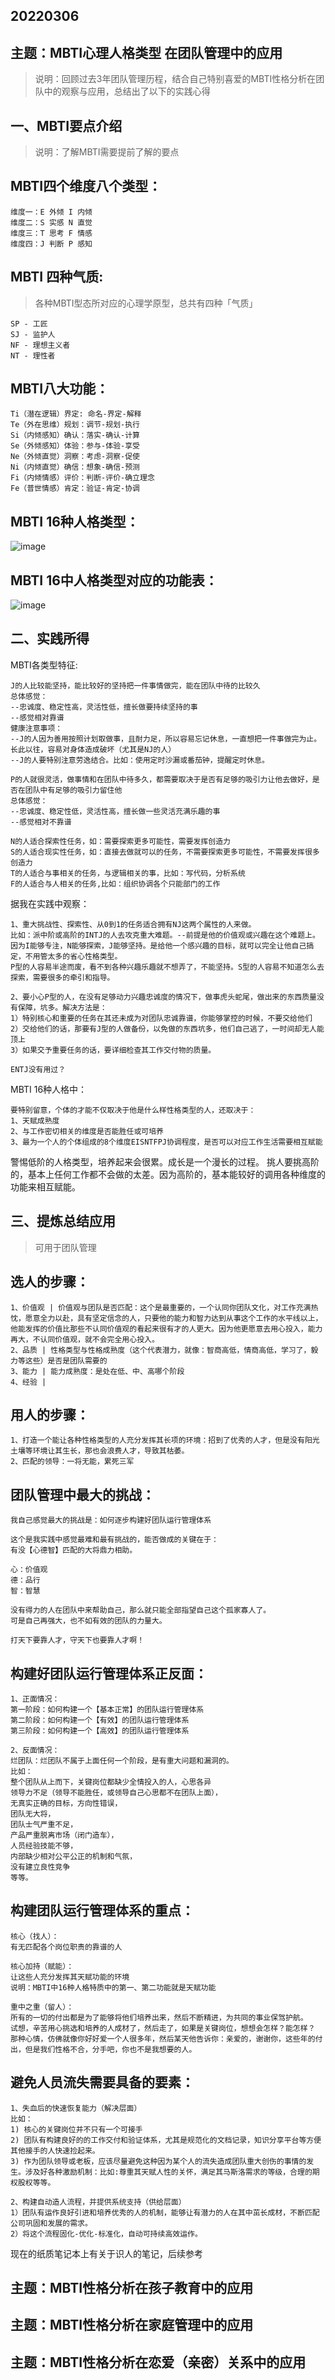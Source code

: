 20220306
---

主题：MBTI心理人格类型 在团队管理中的应用
---
> 说明：回顾过去3年团队管理历程，结合自己特别喜爱的MBTI性格分析在团队中的观察与应用，总结出了以下的实践心得

一、MBTI要点介绍
---
> 说明：了解MBTI需要提前了解的要点

MBTI四个维度八个类型：
---
```
维度一：E 外倾 I 内倾
维度二：S 实感 N 直觉
维度三：T 思考 F 情感
维度四：J 判断 P 感知
```

MBTI 四种气质:
---

> 各种MBTI型态所对应的心理学原型，总共有四种「气质」

```
SP - 工匠
SJ - 监护人
NF - 理想主义者
NT - 理性者
```

MBTI八大功能：
---
```
Ti（潜在逻辑）界定: 命名-界定-解释
Te（外在思维）规划：调节-规划-执行
Si（内倾感知）确认：落实-确认-计算
Se（外倾感知）体验：参与-体验-享受
Ne（外倾直觉）洞察：考虑-洞察-促使
Ni（内倾直觉）确信：想象-确信-预测
Fi（内倾情感）评价：判断-评价-确立理念
Fe（普世情感）肯定：验证-肯定-协调
```


MBTI 16种人格类型：
---

![image](https://user-images.githubusercontent.com/59883081/158091633-90351334-d986-47ca-af1e-f6f636012fd7.png)


MBTI 16中人格类型对应的功能表：
---

![image](https://user-images.githubusercontent.com/59883081/158091049-e86acebe-8255-425c-9e8c-4c1e8e63d538.png)


二、实践所得
---

MBTI各类型特征:
```
J的人比较能坚持，能比较好的坚持把一件事情做完，能在团队中待的比较久
总体感觉：
--忠诚度、稳定性高，灵活性低，擅长做要持续坚持的事 
--感觉相对靠谱
健康注意事项：
--J的人因为善用按照计划取做事，且耐力足，所以容易忘记休息，一直想把一件事做完为止。长此以往，容易对身体造成破坏（尤其是NJ的人）
--J的人要特别注意劳逸结合。比如：使用定时沙漏或番茄钟，提醒定时休息。

P的人就很灵活，做事情和在团队中待多久，都需要取决于是否有足够的吸引力让他去做好，是否在团队中有足够的吸引力留住他 
总体感觉：
--忠诚度、稳定性低，灵活性高，擅长做一些灵活充满乐趣的事 
--感觉相对不靠谱

N的人适合探索性任务，如：需要探索更多可能性，需要发挥创造力
S的人适合现实性任务，如：直接去做就可以的任务，不需要探索更多可能性，不需要发挥很多创造力
T的人适合与事相关的任务，与逻辑相关的事，比如：写代码，分析系统
F的人适合与人相关的任务,比如：组织协调各个只能部门的工作
```
据我在实践中观察：
```
1、重大挑战性、探索性、从0到1的任务适合拥有NJ这两个属性的人来做。
比如：派中阶或高阶的INTJ的人去攻克重大难题。--前提是他的价值观或兴趣在这个难题上。因为I能够专注，N能够探索，J能够坚持。是给他一个感兴趣的目标，就可以完全让他自己搞定，不用管太多的省心性格类型。
P型的人容易半途而废，看不到各种兴趣乐趣就不想弄了，不能坚持。S型的人容易不知道怎么去探索，需要很多的牵引和指导。

2、要小心P型的人，在没有足够动力兴趣忠诚度的情况下，做事虎头蛇尾，做出来的东西质量没有保障，坑多。解决方法是：
1）特别核心和重要的任务在其还未成为对团队忠诚靠谱，你能够掌控的时候，不要交给他们
2）交给他们的话，那要有J型的人做备份，以免做的东西坑多，他们自己逃了，一时间却无人能顶上
3）如果交予重要任务的话，要详细检查其工作交付物的质量。

ENTJ没有用过？
```

MBTI 16种人格中：
```
要特别留意，个体的才能不仅取决于他是什么样性格类型的人，还取决于：
1、天赋成熟度
2、与工作密切相关的维度是否能胜任或可培养
3、最为一个人的个体组成的8个维度EISNTFPJ协调程度，是否可以对应工作生活需要相互赋能
```
警惕低阶的人格类型，培养起来会很累。成长是一个漫长的过程。
挑人要挑高阶的，基本上任何工作都不会做的太差。因为高阶的，基本能较好的调用各种维度的功能来相互赋能。

三、提炼总结应用
---
> 可用于团队管理

选人的步骤：
---
```
1、价值观 | 价值观与团队是否匹配：这个是最重要的，一个认同你团队文化，对工作充满热忱，愿意全力以赴，具有坚定信念的人，只要他的能力和智力达到从事这个工作的水平线以上，他能发挥的价值比那些不认同价值观的看起来很有才的人更大。因为他更愿意去用心投入，能力再大，不认同价值观，就不会完全用心投入。
2、品质 | 性格类型与性格成熟度（这个代表潜力，就像：智商高低，情商高低，学习了，毅力等这些）是否是团队需要的
3、能力 | 能力成熟度：是处在低、中、高哪个阶段
4、经验 | 
```

用人的步骤：
---
```
1、打造一个能让各种性格类型的人充分发挥其长项的环境：招到了优秀的人才，但是没有阳光土壤等环境让其生长，那也会浪费人才，导致其枯萎。
2、匹配的领导：一将无能，累死三军
```

团队管理中最大的挑战：
---
```
我自己感觉最大的挑战是：如何逐步构建好团队运行管理体系

这个是我实践中感觉最难和最有挑战的，能否做成的关键在于：
有没【心德智】匹配的大将鼎力相助。

心：价值观
德：品行
智：智慧

没有得力的人在团队中来帮助自己，那么就只能全部指望自己这个孤家寡人了。
可是自己再强大，也不如有效的团队的力量大。

打天下要靠人才，守天下也要靠人才啊！
```

构建好团队运行管理体系正反面：
---
```
1、正面情况：
第一阶段：如何构建一个【基本正常】的团队运行管理体系
第二阶段：如何构建一个【有效】的团队运行管理体系
第三阶段：如何构建一个【高效】的团队运行管理体系

2、反面情况：
烂团队：烂团队不属于上面任何一个阶段，是有重大问题和漏洞的。
比如：
整个团队从上而下，关键岗位都缺少全情投入的人，心思各异
领导力不足（领导不能胜任，或领导自己心思都不在团队上面），
无真实正确的目标，方向性错误，
团队无大将，
团队士气严重不足，
产品严重脱离市场（闭门造车），
人员经验技能不够，
内部缺少相对公平公正的机制和气氛，
没有建立良性竞争
等等。
```

构建团队运行管理体系的重点：
---
```
核心（找人）：
有无匹配各个岗位职责的靠谱的人

核心加持（赋能）：
让这些人充分发挥其天赋功能的环境
说明：MBTI中16种人格特质中的第一、第二功能就是天赋功能

重中之重（留人）：
所有的一切的付出都是为了能够将他们培养出来，然后不断精进，为共同的事业保驾护航。
试想，辛苦用心挑选和培养的人成材了，然后走了，如果是关键岗位，想想会怎样？能怎样？
那种心情，仿佛就像你好好爱一个人很多年，然后某天他告诉你：亲爱的，谢谢你，这些年的付出，但是我们性格不合，分手吧，你也不是我想要的人。
```

避免人员流失需要具备的要素：
---
```
1、失血后的快速恢复能力（解决层面）
比如：
1) 核心的关键岗位并不只有一个可接手
2) 团队有构建良好的的工作交付和验证体系，尤其是规范化的文档记录，知识分享平台等方便其他接手的人快速捡起来。
3) 作为团队领导或老板，应该尽量避免这种因为某个人的流失造成团队重大创伤的事情的发生。涉及好各种激励机制：比如:尊重其天赋人性的关怀，满足其马斯洛需求的等级，合理的期权股权等等。

2、构建自动造人流程，并提供系统支持（供给层面）
1）团队有运作良好引进和培养优秀的人的机制，能够让有潜力的人在其中茁长成材，不断匹配公司巩固和发展的需求。
2）将这个流程固化-优化-标准化，自动可持续高效运作。
```




现在的纸质笔记本上有关于识人的笔记，后续参考


主题：MBTI性格分析在孩子教育中的应用
---

主题：MBTI性格分析在家庭管理中的应用
---

主题：MBTI性格分析在恋爱（亲密）关系中的应用
---


